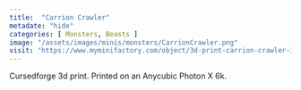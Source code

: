 ```yaml
---
title:  "Carrion Crawler"
metadate: "hide"
categories: [ Monsters, Beasts ]
image: "/assets/images/minis/monsters/CarrionCrawler.png"
visit: "https://www.myminifactory.com/object/3d-print-carrion-crawler-129829"
---
```

Cursedforge 3d print. Printed on an Anycubic Photon X 6k.
